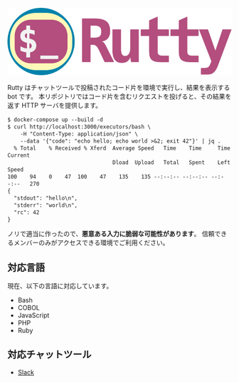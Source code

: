 ![Rutty](./artwork/logo.png)

Rutty はチャットツールで投稿されたコード片を環境で実行し、結果を表示する bot です。
本リポジトリではコード片を含むリクエストを投げると、その結果を返す HTTP サーバを提供します。

```
$ docker-compose up --build -d
$ curl http://localhost:3000/executors/bash \
    -H "Content-Type: application/json" \
    --data '{"code": "echo hello; echo world >&2; exit 42"}' | jq .
  % Total    % Received % Xferd  Average Speed   Time    Time     Time  Current
                                 Dload  Upload   Total   Spent    Left  Speed
100    94    0    47  100    47    135    135 --:--:-- --:--:-- --:--:--   270
{
  "stdout": "hello\n",
  "stderr": "world\n",
  "rc": 42
}
```

ノリで適当に作ったので、**悪意ある入力に脆弱な可能性があります**。
信頼できるメンバーのみがアクセスできる環境でご利用ください。

## 対応言語

現在、以下の言語に対応しています。

- Bash
- COBOL
- JavaScript
- PHP
- Ruby

## 対応チャットツール

- [Slack](https://github.com/k1hiiragi/rutty-slack)
